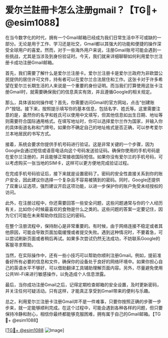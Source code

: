 # 爱尔兰註冊卡怎么注册gmail？【TG💪+ @esim1088】

在当今数字化的时代，拥有一个Gmail邮箱已经成为我们日常生活中不可或缺的一部分。无论是用于工作、学习还是社交，Gmail都以其强大的功能和便捷的操作深受全球用户的喜爱。然而，对于一些海外用户来说，注册Gmail账号可能会遇到一些挑战，尤其是当涉及到身份验证时。今天，我们就来详细聊聊如何利用爱尔兰注册卡成功注册Gmail邮箱。

首先，我们需要了解什么是爱尔兰注册卡。爱尔兰注册卡是爱尔兰政府为非欧盟公民提供的居住许可文件，持有者可以在爱尔兰合法居住和工作。这张卡对于许多希望在爱尔兰长期生活的人来说是一个重要的身份证明。而当我们打算使用这张卡注册Gmail时，就需要确保我们的信息真实有效，并且遵循Google的相关规定。

那么，具体该如何操作呢？首先，你需要访问Gmail的官方网站，点击“创建账户”按钮。接下来，按照提示填写你的基本信息，包括名字、姓氏等。这里需要注意的是，虽然你的名字和姓氏可以使用中文填写，但其他信息如出生日期、地址等则需要符合国际通用格式。在填写地址时，你可以选择爱尔兰作为国家，并输入你的具体街道名称和门牌号。如果你不确定自己的地址格式是否正确，可以参考爱尔兰本地居民的书写方式。

接着，系统会要求你提供手机号码进行验证。这是非常关键的一个步骤，因为Google会通过短信或语音电话向这个号码发送验证码。确保你使用的手机号码是在爱尔兰注册的，并且能够正常接收国际短信。如果你没有爱尔兰的手机号码，可以考虑购买一张当地的SIM卡，这样可以更方便地完成验证过程。

在完成手机号码验证后，接下来就是设置密码了。密码的安全性直接关系到你的账户安全，因此建议你选择一个复杂且不容易被猜到的密码。同时，Google还提供了双重认证选项，强烈建议开启这项功能，以进一步保护你的账户免受未经授权的访问。

此外，在注册过程中，你还需要回答一些安全问题，这些问题通常与你的个人经历有关，比如你小时候最喜欢的食物是什么之类的。这些问题的答案一定要记住，因为它们可能在未来帮助你找回忘记的密码。

在整个注册流程中，保持耐心是非常重要的。有时候，由于网络连接不稳定或者其他原因，可能会导致页面加载缓慢或者提交失败。遇到这种情况时，不要着急，可以尝试刷新页面或者稍后再试。如果多次尝试仍然无法成功，不妨联系Google的客服寻求帮助。

当然，在实际操作中，还有一些小技巧可以帮助你顺利注册Gmail。例如，提前准备好所有必要的信息和文件，确保你的设备处于良好的网络环境中。如果你担心自己的英语水平不够好，可以借助翻译工具辅助理解页面内容。另外，尽量避免使用公共Wi-Fi来进行敏感操作，以免造成个人信息泄露。

最后，当你成功注册Gmail之后，记得定期检查邮箱的安全设置，及时更新密码，并关注任何可疑活动。只有这样，才能真正享受到Gmail带来的便利与乐趣。

总之，利用爱尔兰注册卡注册Gmail并不是一件难事，只要你按照正确的步骤一步步来，就一定能够顺利完成。在这个过程中，可能会遇到各种各样的问题，但只要保持冷静和耐心，相信你最终都能够克服困难，拥有属于自己的Gmail邮箱。【TG💪+ @esim1088】

[[TG💪+ @esim1088](https://t.me/s/esim1088) ![Image](https://i.postimg.cc/4NQfJmqS/Snipaste-2025-05-13-00-14-12.png)]